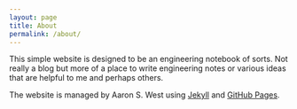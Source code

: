 ```yaml
---
layout: page
title: About
permalink: /about/
---
```


This simple website is designed to be an engineering notebook of sorts. Not really a blog but more of a place to write engineering notes or various ideas that are helpful to me and perhaps others.

The website is managed by Aaron S. West using [Jekyll](http://jekyllrb.com/) and [GitHub Pages](https://pages.github.com).